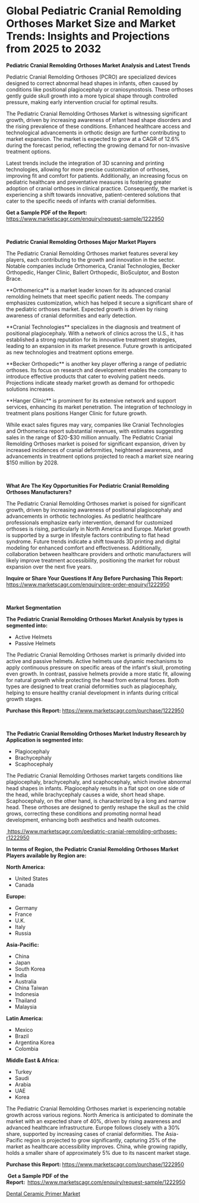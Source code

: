 <p><h1>Global Pediatric Cranial Remolding Orthoses Market Size and Market Trends: Insights and Projections from 2025 to 2032</h1></p><p><strong>Pediatric Cranial Remolding Orthoses Market Analysis and Latest Trends</strong></p>
<p><p>Pediatric Cranial Remolding Orthoses (PCRO) are specialized devices designed to correct abnormal head shapes in infants, often caused by conditions like positional plagiocephaly or craniosynostosis. These orthoses gently guide skull growth into a more typical shape through controlled pressure, making early intervention crucial for optimal results. </p><p>The Pediatric Cranial Remolding Orthoses Market is witnessing significant growth, driven by increasing awareness of infant head shape disorders and the rising prevalence of these conditions. Enhanced healthcare access and technological advancements in orthotic design are further contributing to market expansion. The market is expected to grow at a CAGR of 12.6% during the forecast period, reflecting the growing demand for non-invasive treatment options.</p><p>Latest trends include the integration of 3D scanning and printing technologies, allowing for more precise customization of orthoses, improving fit and comfort for patients. Additionally, an increasing focus on pediatric healthcare and preventative measures is fostering greater adoption of cranial orthoses in clinical practice. Consequently, the market is experiencing a shift towards innovative, patient-centered solutions that cater to the specific needs of infants with cranial deformities.</p></p>
<p><strong>Get a Sample PDF of the Report:&nbsp;</strong> <a href="https://www.marketscagr.com/enquiry/request-sample/1222950?utm_campaign=2130&utm_medium=2&utm_source=Github&utm_content=ia&utm_term=05032025&utm_id=pediatric-cranial-remolding-orthoses">https://www.marketscagr.com/enquiry/request-sample/1222950</a></p>
<p>&nbsp;</p>
<p><strong>Pediatric Cranial Remolding Orthoses Major Market Players</strong></p>
<p><p>The Pediatric Cranial Remolding Orthoses market features several key players, each contributing to the growth and innovation in the sector. Notable companies include Orthomerica, Cranial Technologies, Becker Orthopedic, Hanger Clinic, Ballert Orthopedic, BioSculptor, and Boston Brace.</p><p>**Orthomerica** is a market leader known for its advanced cranial remolding helmets that meet specific patient needs. The company emphasizes customization, which has helped it secure a significant share of the pediatric orthoses market. Expected growth is driven by rising awareness of cranial deformities and early detection.</p><p>**Cranial Technologies** specializes in the diagnosis and treatment of positional plagiocephaly. With a network of clinics across the U.S., it has established a strong reputation for its innovative treatment strategies, leading to an expansion in its market presence. Future growth is anticipated as new technologies and treatment options emerge.</p><p>**Becker Orthopedic** is another key player offering a range of pediatric orthoses. Its focus on research and development enables the company to introduce effective products that cater to evolving patient needs. Projections indicate steady market growth as demand for orthopedic solutions increases.</p><p>**Hanger Clinic** is prominent for its extensive network and support services, enhancing its market penetration. The integration of technology in treatment plans positions Hanger Clinic for future growth.</p><p>While exact sales figures may vary, companies like Cranial Technologies and Orthomerica report substantial revenues, with estimates suggesting sales in the range of $20-$30 million annually. The Pediatric Cranial Remolding Orthoses market is poised for significant expansion, driven by increased incidences of cranial deformities, heightened awareness, and advancements in treatment options projected to reach a market size nearing $150 million by 2028.</p></p>
<p>&nbsp;</p>
<p><strong>What Are The Key Opportunities For Pediatric Cranial Remolding Orthoses Manufacturers?</strong></p>
<p><p>The Pediatric Cranial Remolding Orthoses market is poised for significant growth, driven by increasing awareness of positional plagiocephaly and advancements in orthotic technologies. As pediatric healthcare professionals emphasize early intervention, demand for customized orthoses is rising, particularly in North America and Europe. Market growth is supported by a surge in lifestyle factors contributing to flat head syndrome. Future trends indicate a shift towards 3D printing and digital modeling for enhanced comfort and effectiveness. Additionally, collaboration between healthcare providers and orthotic manufacturers will likely improve treatment accessibility, positioning the market for robust expansion over the next five years.</p></p>
<p><strong>Inquire or Share Your Questions If Any Before Purchasing This Report:</strong> <a href="https://www.marketscagr.com/enquiry/pre-order-enquiry/1222950?utm_campaign=2130&utm_medium=2&utm_source=Github&utm_content=ia&utm_term=05032025&utm_id=pediatric-cranial-remolding-orthoses">https://www.marketscagr.com/enquiry/pre-order-enquiry/1222950</a></p>
<p>&nbsp;</p>
<p><strong>Market Segmentation</strong></p>
<p><strong>The Pediatric Cranial Remolding Orthoses Market Analysis by types is segmented into:</strong></p>
<p><ul><li>Active Helmets</li><li>Passive Helmets</li></ul></p>
<p><p>The Pediatric Cranial Remolding Orthoses market is primarily divided into active and passive helmets. Active helmets use dynamic mechanisms to apply continuous pressure on specific areas of the infant's skull, promoting even growth. In contrast, passive helmets provide a more static fit, allowing for natural growth while protecting the head from external forces. Both types are designed to treat cranial deformities such as plagiocephaly, helping to ensure healthy cranial development in infants during critical growth stages.</p></p>
<p><strong>Purchase this Report:&nbsp;</strong><a href="https://www.marketscagr.com/purchase/1222950?utm_campaign=2130&utm_medium=2&utm_source=Github&utm_content=ia&utm_term=05032025&utm_id=pediatric-cranial-remolding-orthoses">https://www.marketscagr.com/purchase/1222950</a></p>
<p>&nbsp;</p>
<p><strong>The Pediatric Cranial Remolding Orthoses Market Industry Research by Application is segmented into:</strong></p>
<p><ul><li>Plagiocephaly</li><li>Brachycephaly</li><li>Scaphocephaly</li></ul></p>
<p><p>The Pediatric Cranial Remolding Orthoses market targets conditions like plagiocephaly, brachycephaly, and scaphocephaly, which involve abnormal head shapes in infants. Plagiocephaly results in a flat spot on one side of the head, while brachycephaly causes a wide, short head shape. Scaphocephaly, on the other hand, is characterized by a long and narrow head. These orthoses are designed to gently reshape the skull as the child grows, correcting these conditions and promoting normal head development, enhancing both aesthetics and health outcomes.</p></p>
<p><a href="https://www.marketscagr.com/pediatric-cranial-remolding-orthoses-r1222950?utm_campaign=2130&utm_medium=2&utm_source=Github&utm_content=ia&utm_term=05032025&utm_id=pediatric-cranial-remolding-orthoses">&nbsp;https://www.marketscagr.com/pediatric-cranial-remolding-orthoses-r1222950</a></p>
<p><strong>In terms of Region, the Pediatric Cranial Remolding Orthoses Market Players available by Region are:</strong></p>
<p>
    <p> <strong> North America: </strong>
        <ul>
            <li>United States</li>
            <li>Canada</li>
        </ul>
        </p> 
    <p> <strong> Europe: </strong>
        <ul>
            <li>Germany</li>
            <li>France</li>
            <li>U.K.</li>
            <li>Italy</li>
            <li>Russia</li>
        </ul>
        </p> 
    <p> <strong> Asia-Pacific: </strong>
        <ul>
            <li>China</li>
            <li>Japan</li>
            <li>South Korea</li>
            <li>India</li>
            <li>Australia</li>
            <li>China Taiwan</li>
            <li>Indonesia</li>
            <li>Thailand</li>
            <li>Malaysia</li>
        </ul>
        </p> 
    <p> <strong> Latin America: </strong>
        <ul>
            <li>Mexico</li>
            <li>Brazil</li>
            <li>Argentina Korea</li>
            <li>Colombia</li>
        </ul>
        </p> 
    <p> <strong> Middle East & Africa: </strong>
        <ul>
            <li>Turkey</li>
            <li>Saudi</li>
            <li>Arabia</li>
            <li>UAE</li>
            <li>Korea</li>
        </ul>
    </p>
    </p>
<p><p>The Pediatric Cranial Remolding Orthoses market is experiencing notable growth across various regions. North America is anticipated to dominate the market with an expected share of 40%, driven by rising awareness and advanced healthcare infrastructure. Europe follows closely with a 30% share, supported by increasing cases of cranial deformities. The Asia-Pacific region is projected to grow significantly, capturing 25% of the market as healthcare accessibility improves. China, while growing rapidly, holds a smaller share of approximately 5% due to its nascent market stage.</p></p>
<p><strong>Purchase this Report: </strong><a href="https://www.marketscagr.com/purchase/1222950?utm_campaign=2130&utm_medium=2&utm_source=Github&utm_content=ia&utm_term=05032025&utm_id=pediatric-cranial-remolding-orthoses">https://www.marketscagr.com/purchase/1222950</a></p>
<p>&nbsp;<strong>Get a Sample PDF of the Report:&nbsp;&nbsp;</strong><a href="https://www.marketscagr.com/enquiry/request-sample/1222950?utm_campaign=2130&utm_medium=2&utm_source=Github&utm_content=ia&utm_term=05032025&utm_id=pediatric-cranial-remolding-orthoses">https://www.marketscagr.com/enquiry/request-sample/1222950</a></p>
<p><strong></strong></p>
<p><p><a href="https://github.com/elizabethdagraca/Market-Research-Report-List-5/blob/main/dental-ceramic-primer-market.md?utm_campaign=2130&utm_medium=2&utm_source=Github&utm_content=ia&utm_term=05032025&utm_id=pediatric-cranial-remolding-orthoses">Dental Ceramic Primer Market</a></p></p>